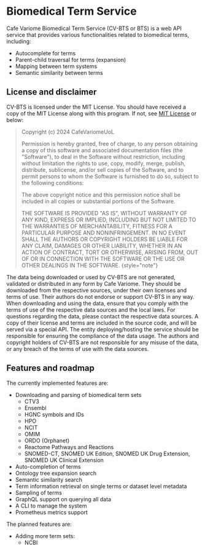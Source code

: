 # Biomedical Term Service

Cafe Variome Biomedical Term Service (CV-BTS or BTS) is a web API service that provides various functionalities related to biomedical terms, including:

- Autocomplete for terms
- Parent-child traversal for terms (expansion)
- Mapping between term systems
- Semantic similarity between terms

## License and disclaimer

CV-BTS is licensed under the MIT License. You should have received a copy of the MIT License along with this program. If not, see [MIT License](https://opensource.org/licenses/MIT) or below:

> Copyright (c) 2024 CafeVariomeUoL
>
> Permission is hereby granted, free of charge, to any person obtaining a copy
of this software and associated documentation files (the "Software"), to deal
in the Software without restriction, including without limitation the rights
to use, copy, modify, merge, publish, distribute, sublicense, and/or sell
copies of the Software, and to permit persons to whom the Software is
furnished to do so, subject to the following conditions:
>
> The above copyright notice and this permission notice shall be included in all
copies or substantial portions of the Software.
>
> THE SOFTWARE IS PROVIDED "AS IS", WITHOUT WARRANTY OF ANY KIND, EXPRESS OR
IMPLIED, INCLUDING BUT NOT LIMITED TO THE WARRANTIES OF MERCHANTABILITY,
FITNESS FOR A PARTICULAR PURPOSE AND NONINFRINGEMENT. IN NO EVENT SHALL THE
AUTHORS OR COPYRIGHT HOLDERS BE LIABLE FOR ANY CLAIM, DAMAGES OR OTHER
LIABILITY, WHETHER IN AN ACTION OF CONTRACT, TORT OR OTHERWISE, ARISING FROM,
OUT OF OR IN CONNECTION WITH THE SOFTWARE OR THE USE OR OTHER DEALINGS IN THE
SOFTWARE.
> {style="note"}

The data being downloaded or used by CV-BTS are not generated, validated or distributed in any form by Cafe Variome. They should be downloaded from the respective sources, under their own licenses and terms of use. Their authors do not endorse or support CV-BTS in any way. When downloading and using the data, ensure that you comply with the terms of use of the respective data sources and the local laws. For questions regarding the data, please contact the respective data sources. A copy of their license and terms are included in the source code, and will be served via a special API. The entity deploying/hosting the service should be responsible for ensuring the compliance of the data usage. The authors and copyright holders of CV-BTS are not responsible for any misuse of the data, or any breach of the terms of use with the data sources.

## Features and roadmap

The currently implemented features are:

- Downloading and parsing of biomedical term sets
    - CTV3
    - Ensembl
    - HGNC symbols and IDs
    - HPO
    - NCIT
    - OMIM
    - ORDO (Orphanet)
    - Reactome Pathways and Reactions
    - SNOMED-CT, SNOMED UK Edition, SNOMED UK Drug Extension, SNOMED UK Clinical Extension
- Auto-completion of terms
- Ontology tree expansion search
- Semantic similarity search
- Term information retrieval on single terms or dataset level metadata
- Sampling of terms
- GraphQL support on querying all data
- A CLI to manage the system
- Prometheus metrics support

The planned features are:

- Adding more term sets:
    - NCBI
